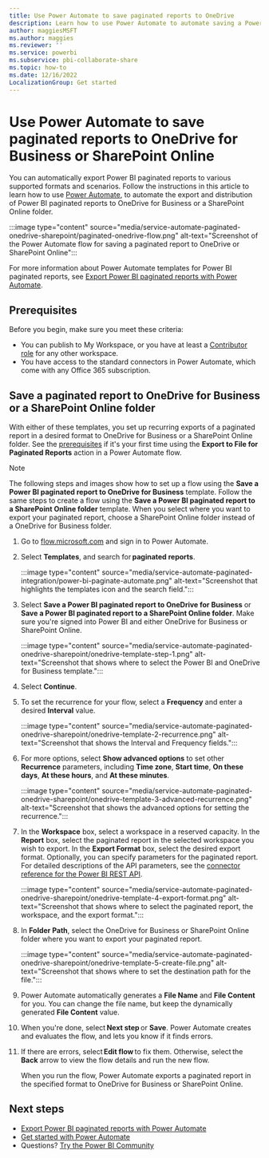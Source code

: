 ```yaml
---
title: Use Power Automate to save paginated reports to OneDrive
description: Learn how to use Power Automate to automate saving a Power BI paginated report to OneDrive for Business or a SharePoint Online folder.  
author: maggiesMSFT
ms.author: maggies
ms.reviewer: ''
ms.service: powerbi
ms.subservice: pbi-collaborate-share
ms.topic: how-to
ms.date: 12/16/2022
LocalizationGroup: Get started
---
```

# Use Power Automate to save paginated reports to OneDrive for Business or SharePoint Online

You can automatically export Power BI paginated reports to various supported formats and scenarios. Follow the instructions in this article to learn how to use [Power Automate](/power-automate/getting-started), to automate the export and distribution of Power BI paginated reports to OneDrive for Business or a SharePoint Online folder.


:::image type="content" source="media/service-automate-paginated-onedrive-sharepoint/paginated-onedrive-flow.png" alt-text="Screenshot of the Power Automate flow for saving a paginated report to OneDrive or SharePoint Online":::

For more information about Power Automate templates for Power BI paginated reports, see [Export Power BI paginated reports with Power Automate](service-automate-paginated-integration.md). 

## Prerequisites  

Before you begin, make sure you meet these criteria:

- You can publish to My Workspace, or you have at least a [Contributor role](../collaborate-share/service-roles-new-workspaces.md#workspace-roles) for any other workspace.
- You have access to the standard connectors in Power Automate, which come with any Office 365 subscription.

## Save a paginated report to OneDrive for Business or a SharePoint Online folder 

With either of these templates, you set up recurring exports of a paginated report in a desired format to OneDrive for Business or a SharePoint Online folder. See the [prerequisites](#prerequisites) if it's your first time using the **Export to File for Paginated Reports** action in a Power Automate flow. 

> [!NOTE]
> The following steps and images show how to set up a flow using the **Save a Power BI paginated report to OneDrive for Business** template. Follow the same steps to create a flow using the **Save a Power BI paginated report to a SharePoint Online folder** template. When you select where you want to export your paginated report, choose a SharePoint Online folder instead of a OneDrive for Business folder. 

1. Go to [flow.microsoft.com](https://flow.microsoft.com/) and sign in to Power Automate. 
1. Select **Templates**, and search for **paginated reports**. 

    :::image type="content" source="media/service-automate-paginated-integration/power-bi-paginate-automate.png" alt-text="Screenshot that highlights the templates icon and the search field.":::

1. Select **Save a Power BI paginated report to OneDrive for Business** or **Save a Power BI paginated report to a SharePoint Online folder**. Make sure you're signed into Power BI and either OneDrive for Business or SharePoint Online.

    :::image type="content" source="media/service-automate-paginated-onedrive-sharepoint/onedrive-template-step-1.png" alt-text="Screenshot that shows where to select the Power BI and OneDrive for Business template.":::

1. Select **Continue**.  

1. To set the recurrence for your flow, select a **Frequency** and enter a desired **Interval** value.

    :::image type="content" source="media/service-automate-paginated-onedrive-sharepoint/onedrive-template-2-recurrence.png" alt-text="Screenshot that shows the Interval and Frequency fields.":::

1. For more options, select **Show advanced options** to set other **Recurrence** parameters, including **Time zone**, **Start time**, **On these days**, **At these hours**, and **At these minutes**.  

    :::image type="content" source="media/service-automate-paginated-onedrive-sharepoint/onedrive-template-3-advanced-recurrence.png" alt-text="Screenshot that shows the advanced options for setting the recurrence.":::

1. In the **Workspace** box, select a workspace in a reserved capacity. In the **Report** box, select the paginated report in the selected workspace you wish to export. In the **Export Format** box, select the desired export format. Optionally, you can specify parameters for the paginated report. For detailed descriptions of the API parameters, see the [connector reference for the Power BI REST API](/connectors/powerbi/#export-to-file-for-paginated-reports).  

    :::image type="content" source="media/service-automate-paginated-onedrive-sharepoint/onedrive-template-4-export-format.png" alt-text="Screenshot that shows where to select the paginated report, the workspace, and the export format.":::

1. In **Folder Path**, select the OneDrive for Business or SharePoint Online folder where you want to export your paginated report.

    :::image type="content" source="media/service-automate-paginated-onedrive-sharepoint/onedrive-template-5-create-file.png" alt-text="Screenshot that shows where to set the destination path for the file.":::

1. Power Automate automatically generates a **File Name** and **File Content** for you. You can change the file name, but keep the dynamically generated **File Content** value. 

1. When you're done, select **Next step** or **Save**. Power Automate creates and evaluates the flow, and lets you know if it finds errors. 

1. If there are errors, select **Edit flow** to fix them. Otherwise, select the **Back** arrow to view the flow details and run the new flow. 

    When you run the flow, Power Automate exports a paginated report in the specified format to OneDrive for Business or SharePoint Online.  

## Next steps

- [Export Power BI paginated reports with Power Automate](service-automate-paginated-integration.md)
- [Get started with Power Automate](/power-automate/getting-started/)
- Questions? [Try the Power BI Community](https://community.powerbi.com/)
